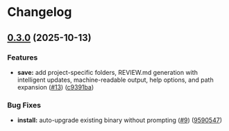 # Changelog

## [0.3.0](https://github.com/towry/minimize-git-diff-llm/compare/v0.2.0...v0.3.0) (2025-10-13)


### Features

* **save:** add project-specific folders, REVIEW.md generation with intelligent updates, machine-readable output, help options, and path expansion ([#13](https://github.com/towry/minimize-git-diff-llm/issues/13)) ([c9391ba](https://github.com/towry/minimize-git-diff-llm/commit/c9391ba8b0f8f8a5a339a6adaf6c943b5811ac4d))


### Bug Fixes

* **install:** auto-upgrade existing binary without prompting ([#9](https://github.com/towry/minimize-git-diff-llm/issues/9)) ([9590547](https://github.com/towry/minimize-git-diff-llm/commit/95905472a40a2f4cfc750b7c88928d4977f14885))
